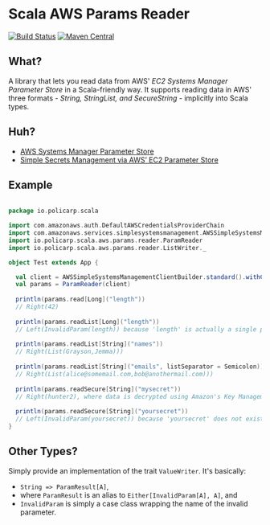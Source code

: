 # Scala AWS Params Reader
[![Build Status](https://travis-ci.org/kdrakon/scala-aws-params-reader.svg?branch=master)](https://travis-ci.org/kdrakon/scala-aws-params-reader)
[![Maven Central](https://maven-badges.herokuapp.com/maven-central/io.policarp/scala-aws-params-reader_2.12/badge.svg)](https://maven-badges.herokuapp.com/maven-central/io.policarp/scala-aws-params-reader_2.12)


## What?
A library that lets you read data from AWS' _EC2 Systems Manager Parameter Store_ in a Scala-friendly way. It supports reading data in AWS' three formats - _String, StringList, and SecureString_ - implicitly into Scala types.

## Huh?
- [AWS Systems Manager Parameter Store](http://docs.aws.amazon.com/systems-manager/latest/userguide/systems-manager-paramstore.html)
- [Simple Secrets Management via AWS’ EC2 Parameter Store](https://medium.com/@mda590/simple-secrets-management-via-aws-ec2-parameter-store-737477e19450)

## Example
```scala
  
package io.policarp.scala

import com.amazonaws.auth.DefaultAWSCredentialsProviderChain
import com.amazonaws.services.simplesystemsmanagement.AWSSimpleSystemsManagementClientBuilder
import io.policarp.scala.aws.params.reader.ParamReader
import io.policarp.scala.aws.params.reader.ListWriter._

object Test extends App {

  val client = AWSSimpleSystemsManagementClientBuilder.standard().withCredentials(new DefaultAWSCredentialsProviderChain()).build()
  val params = ParamReader(client)
  
  println(params.read[Long]("length"))
  // Right(42)
  
  println(params.readList[Long]("length"))
  // Left(InvalidParam(length)) because 'length' is actually a single parameter
  
  println(params.readList[String]("names"))
  // Right(List(Grayson,Jemma)))
  
  println(params.readList[String]("emails", listSeparator = Semicolon))
  // Right(List(alice@somemail.com,bob@anothermail.com)))  
  
  println(params.readSecure[String]("mysecret"))
  // Right(hunter2), where data is decrypted using Amazon's Key Management Service if your credentials allow for it
  
  println(params.readSecure[String]("yoursecret"))
  // Left(InvalidParam(yoursecret)) because 'yoursecret' does not exist OR your credentials don't allow for reading
}

```
## Other Types?
Simply provide an implementation of the trait `ValueWriter`. It's basically:
 - `String => ParamResult[A]`, 
 - where `ParamResult` is an alias to `Either[InvalidParam[A], A]`, and
 - `InvalidParam` is simply a case class wrapping the name of the invalid parameter.